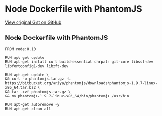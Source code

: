 # Node Dockerfile with PhantomJS

[View original Gist on GitHub](https://gist.github.com/Integralist/4691a91dae0d7e1bb3d4)

## Node Dockerfile with PhantomJS

```text
FROM node:0.10

RUN apt-get update
RUN apt-get install curl build-essential chrpath git-core libssl-dev libfontconfig1-dev libxft-dev

RUN apt-get update \
&& curl -o phantomjs.tar.gz -L https://bitbucket.org/ariya/phantomjs/downloads/phantomjs-1.9.7-linux-x86_64.tar.bz2 \
&& tar -xvf phantomjs.tar.gz \
&& mv phantomjs-1.9.7-linux-x86_64/bin/phantomjs /usr/bin

RUN apt-get autoremove -y
RUN apt-get clean all
```


